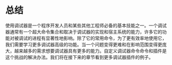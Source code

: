 # 总结 

使用调试器是一个程序开发人员和某些其他工程师必备的基本技能之一。一个调试器通常有一个超大命令集合和取决于调试器的实现和宿主系统的能力，许多它的功能对被调试的进程有显著性地影响。除了它的常用命令，为了更有效率地使用它，我们需要学习更多调试器高级的功能。当一个问题变得更难和在影响范围变得更庞大，越来越多的需求想要调试器具有更多的能力。自定义调试器命令命令和插件是这个挑战的解决办法。我们将在接下来的章节看到更多调试器插件的例子。
